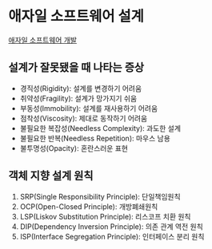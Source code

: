 # 애자일 소프트웨어 설계

[애자일 소프트웨어 개발](https://ko.wikipedia.org/wiki/%EC%95%A0%EC%9E%90%EC%9D%BC_%EC%86%8C%ED%94%84%ED%8A%B8%EC%9B%A8%EC%96%B4_%EA%B0%9C%EB%B0%9C)

## 설계가 잘못됐을 때 나타는 증상

- 경직성(Rigidity): 설계를 변경하기 어려움
- 취약성(Fragility): 설계가 망가지기 쉬움
- 부동성(Immobility): 설계를 재사용하기 어려움
- 점착성(Viscosity): 제대로 동작하기 어려움
- 불필요한 복잡성(Needless Complexity): 과도한 설계
- 불필요한 반복(Needless Repetition): 마우스 남용
- 불투명성(Opacity): 혼란스러운 표현

## 객체 지향 설계 원칙

1. SRP(Single Responsibility Principle): 단일책임원칙
2. OCP(Open-Closed Principle): 개방폐쇄원칙
3. LSP(Liskov Substitution Principle): 리스코프 치환 원칙
4. DIP(Dependency Inversion Principle): 의존 관계 역전 원칙
5. ISP(Interface Segregation Principle): 인터페이스 분리 원칙
